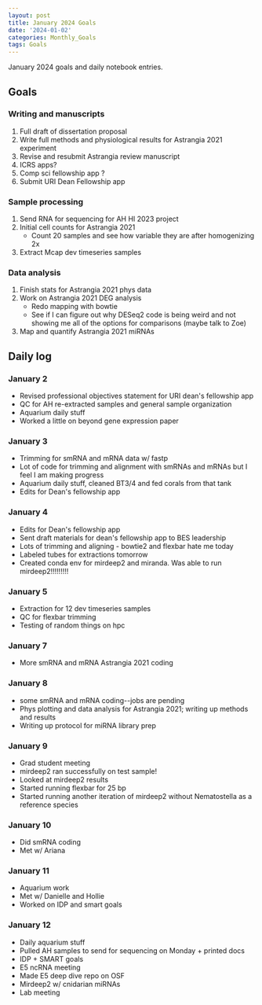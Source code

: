 ```yaml
---
layout: post
title: January 2024 Goals
date: '2024-01-02'
categories: Monthly_Goals
tags: Goals
---
```


January 2024 goals and daily notebook entries. 

## Goals  

### Writing and manuscripts 
              
1. Full draft of dissertation proposal
2. Write full methods and physiological results for Astrangia 2021 experiment 
3. Revise and resubmit Astrangia review manuscript 
4. ICRS apps?
5. Comp sci fellowship app ?
6. Submit URI Dean Fellowship app 

### Sample processing

1. Send RNA for sequencing for AH HI 2023 project
2. Initial cell counts for Astrangia 2021
	- Count 20 samples and see how variable they are after homogenizing 2x
3. Extract Mcap dev timeseries samples 

### Data analysis
1. Finish stats for Astrangia 2021 phys data 
2. Work on Astrangia 2021 DEG analysis 
	- Redo mapping with bowtie 
	- See if I can figure out why DESeq2 code is being weird and not showing me all of the options for comparisons (maybe talk to Zoe)
3. Map and quantify Astrangia 2021 miRNAs 

## Daily log 

### January 2
- Revised professional objectives statement for URI dean's fellowship app 
- QC for AH re-extracted samples and general sample organization 
- Aquarium daily stuff 
- Worked a little on beyond gene expression paper 

### January 3
- Trimming for smRNA and mRNA data w/ fastp
- Lot of code for trimming and alignment with smRNAs and mRNAs but I feel I am making progress 
- Aquarium daily stuff, cleaned BT3/4 and fed corals from that tank 
- Edits for Dean's fellowship app 

### January 4
- Edits for Dean's fellowship app 
- Sent draft materials for dean's fellowship app to BES leadership 
- Lots of trimming and aligning - bowtie2 and flexbar hate me today 
- Labeled tubes for extractions tomorrow 
- Created conda env for mirdeep2 and miranda. Was able to run mirdeep2!!!!!!!!!

### January 5
- Extraction for 12 dev timeseries samples
- QC for flexbar trimming 
- Testing of random things on hpc 

### January 7
- More smRNA and mRNA Astrangia 2021 coding 

### January 8 
- some smRNA and mRNA coding--jobs are pending 
- Phys plotting and data analysis for Astrangia 2021; writing up methods and results 
- Writing up protocol for miRNA library prep 

### January 9 
- Grad student meeting 
- mirdeep2 ran successfully on test sample!
- Looked at mirdeep2 results 
- Started running flexbar for 25 bp
- Started running another iteration of mirdeep2 without Nematostella as a reference species 

### January 10
- Did smRNA coding 
- Met w/ Ariana 

### January 11
- Aquarium work 
- Met w/ Danielle and Hollie 
- Worked on IDP and smart goals 

### January 12
- Daily aquarium stuff 
- Pulled AH samples to send for sequencing on Monday + printed docs 
- IDP + SMART goals 
- E5 ncRNA meeting 
- Made E5 deep dive repo on OSF 
- Mirdeep2 w/ cnidarian miRNAs 
- Lab meeting 